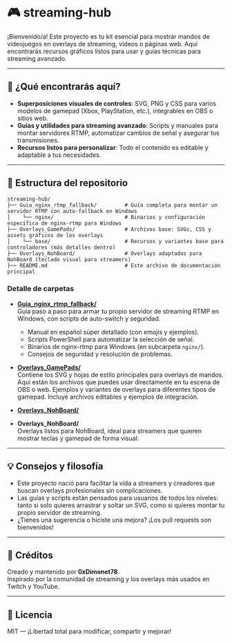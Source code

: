 # 🎮 streaming-hub

¡Bienvenido/a! Este proyecto es tu kit esencial para mostrar mandos de videojuegos en overlays de streaming, videos o páginas web. Aquí encontrarás recursos gráficos listos para usar y guías técnicas para streaming avanzado.

---

## 🚀 ¿Qué encontrarás aquí?

- **Superposiciones visuales de controles**: SVG, PNG y CSS para varios modelos de gamepad (Xbox, PlayStation, etc.), integrables en OBS o sitios web.
- **Guías y utilidades para streaming avanzado**: Scripts y manuales para montar servidores RTMP, automatizar cambios de señal y asegurar tus transmisiones.
- **Recursos listos para personalizar**: Todo el contenido es editable y adaptable a tus necesidades.

---

## 📁 Estructura del repositorio

```
streaming-hub/
├── Guia_nginx_rtmp_fallback/         # Guía completa para montar un servidor RTMP con auto-fallback en Windows
│    └── nginx/                       # Binarios y configuración específica de nginx-rtmp para Windows
├── Overlays_GamePads/                # Archivos base: SVGs, CSS y assets gráficos de los overlays
│    └── base/                        # Recursos y variantes base para controladores (más detalles dentro)
├── Overlays_NohBoard/                # Overlays adaptados para NohBoard (teclado visual para streamers)
├── README.md                         # Este archivo de documentación principal
```

### Detalle de carpetas

- **[Guia_nginx_rtmp_fallback/](Guia_nginx_rtmp_fallback)**  
  Guía paso a paso para armar tu propio servidor de streaming RTMP en Windows, con scripts de auto-switch y seguridad.
  - Manual en español súper detallado (con emojis y ejemplos).
  - Scripts PowerShell para automatizar la selección de señal.
  - Binarios de nginx-rtmp para Windows (en subcarpeta `nginx/`).
  - Consejos de seguridad y resolución de problemas.

- **[Overlays_GamePads/](Overlays_GamePads)**  
  Contiene los SVG y hojas de estilo principales para overlays de mandos. Aquí están los archivos que puedes usar directamente en tu escena de OBS o web.
  Ejemplos y variantes de overlays para diferentes tipos de gamepad. Incluye archivos editables y ejemplos de integración.

- **[Overlays_NohBoard/](Overlays_NohBoard)**  
- **Overlays_NohBoard/**  
  Overlays listos para NohBoard, ideal para streamers que quieren mostrar teclas y gamepad de forma visual.

---

## 💡 Consejos y filosofía

- Este proyecto nació para facilitar la vida a streamers y creadores que buscan overlays profesionales sin complicaciones.
- Las guías y scripts están pensados para usuarios de todos los niveles: tanto si solo quieres arrastrar y soltar un SVG, como si quieres montar tu propio servidor de streaming.
- ¿Tienes una sugerencia o hiciste una mejora? ¡Los pull requests son bienvenidos!

---

## 👤 Créditos

Creado y mantenido por **0xDimonet78**.  
Inspirado por la comunidad de streaming y los overlays más usados en Twitch y YouTube.

---

## 📄 Licencia

MIT — ¡Libertad total para modificar, compartir y mejorar!

